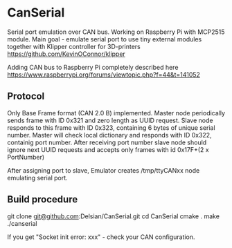 # CanSerial

Serial port emulation over CAN bus.
Working on Raspberry Pi with MCP2515 module.
Main goal - emulate serial port to use tiny external modules together with
Klipper controller for 3D-printers https://github.com/KevinOConnor/klipper

Adding CAN bus to Raspberry Pi completely described here
https://www.raspberrypi.org/forums/viewtopic.php?f=44&t=141052

## Protocol

Only Base Frame format (CAN 2.0 B) implemented.
Master node periodically sends frame with ID 0x321 and zero length as UUID request.
Slave node responds to this frame with ID 0x323, containing 6 bytes of unique serial number.
Master will check local dictionary and responds with ID 0x322, containig port number.
After receiving port number slave node should ignore next UUID requests and accepts only 
frames with id 0x17F+(2 x PortNumber) 

After assigning port to slave, Emulator creates /tmp/ttyCANxx node emulating serial port.

## Build procedure

git clone git@github.com:Delsian/CanSerial.git
cd CanSerial
cmake .
make
./canserial

If you get "Socket init error: xxx" - check your CAN configuration.


